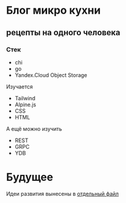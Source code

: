 # Блог микро кухни

рецепты на одного человека
----

### Стек

+ chi
+ go
+ Yandex.Cloud Object Storage

Изучается
+ Tailwind
+ Alpine.js
+ CSS
+ HTML

А ещё можно изучить
+ REST
+ GRPC
+ YDB


# Будущее

Идеи развития вынесены в [отдельный файл](/docs/FUTURE.MD)


